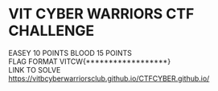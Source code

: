 # VIT CYBER WARRIORS CTF CHALLENGE
 EASEY 10 POINTS BLOOD 15 POINTS <br>
 FLAG FORMAT VITCW{******************} <br>
 LINK TO SOLVE https://vitbcyberwarriorsclub.github.io/CTFCYBER.github.io/
